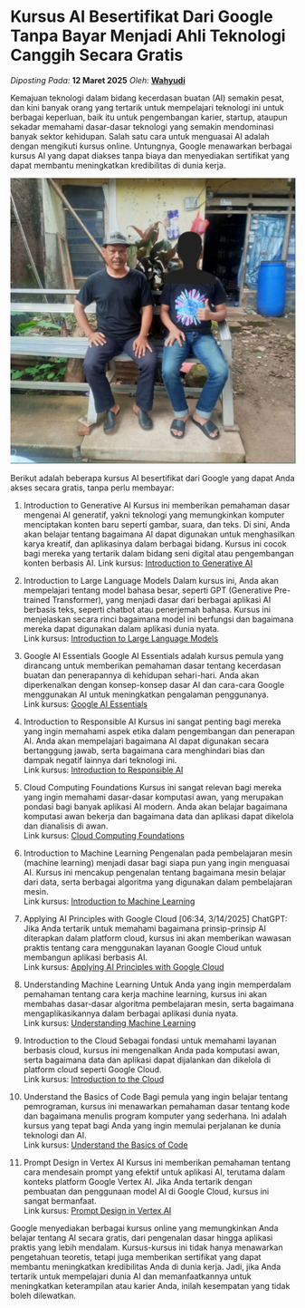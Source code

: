 # Kursus AI Besertifikat Dari Google Tanpa Bayar Menjadi Ahli Teknologi Canggih Secara Gratis

_Diposting Pada:_ **12 Maret 2025**
_Oleh:_  [**Wahyudi**](../author/wahyudi.html)

Kemajuan teknologi dalam bidang kecerdasan buatan (AI) semakin pesat, dan kini banyak orang yang tertarik untuk mempelajari teknologi ini untuk berbagai keperluan, baik itu untuk pengembangan karier, startup, ataupun sekadar memahami dasar-dasar teknologi yang semakin mendominasi banyak sektor kehidupan. Salah satu cara untuk menguasai AI adalah dengan mengikuti kursus online. Untungnya, Google menawarkan berbagai kursus AI yang dapat diakses tanpa biaya dan menyediakan sertifikat yang dapat membantu meningkatkan kredibilitas di dunia kerja.

![Contoh Prompt Gambar AI Menciptakan Gambar Unik](https://raw.githubusercontent.com/bandarlaundry/blog/refs/heads/images/bl-ade-dari-sulawesi-ke-bogor-demi-ikut-kelas-sabun.webp)


Berikut adalah beberapa kursus AI besertifikat dari Google yang dapat Anda akses secara gratis, tanpa perlu membayar:

1. Introduction to Generative AI
Kursus ini memberikan pemahaman dasar mengenai AI generatif, yakni teknologi yang memungkinkan komputer menciptakan konten baru seperti gambar, suara, dan teks. Di sini, Anda akan belajar tentang bagaimana AI dapat digunakan untuk menghasilkan karya kreatif, dan aplikasinya dalam berbagai bidang. Kursus ini cocok bagi mereka yang tertarik dalam bidang seni digital atau pengembangan konten berbasis AI.
Link kursus: [Introduction to Generative AI](https://www.cloudskillsboost.google/course_templates/536)

2. Introduction to Large Language Models
Dalam kursus ini, Anda akan mempelajari tentang model bahasa besar, seperti GPT (Generative Pre-trained Transformer), yang menjadi dasar dari berbagai aplikasi AI berbasis teks, seperti chatbot atau penerjemah bahasa. Kursus ini menjelaskan secara rinci bagaimana model ini berfungsi dan bagaimana mereka dapat digunakan dalam aplikasi dunia nyata.  
Link kursus: [Introduction to Large Language Models](https://www.cloudskillsboost.google/course_templates/539)

3. Google AI Essentials
Google AI Essentials adalah kursus pemula yang dirancang untuk memberikan pemahaman dasar tentang kecerdasan buatan dan penerapannya di kehidupan sehari-hari. Anda akan diperkenalkan dengan konsep-konsep dasar AI dan cara-cara Google menggunakan AI untuk meningkatkan pengalaman penggunanya.  
Link kursus: [Google AI Essentials](https://grow.google/ai-essentials/)

4. Introduction to Responsible AI
Kursus ini sangat penting bagi mereka yang ingin memahami aspek etika dalam pengembangan dan penerapan AI. Anda akan mempelajari bagaimana AI dapat digunakan secara bertanggung jawab, serta bagaimana cara menghindari bias dan dampak negatif lainnya dari teknologi ini.  
Link kursus: [Introduction to Responsible AI](https://www.cloudskillsboost.google/course_templates/554)

5. Cloud Computing Foundations
Kursus ini sangat relevan bagi mereka yang ingin memahami dasar-dasar komputasi awan, yang merupakan pondasi bagi banyak aplikasi AI modern. Anda akan belajar bagaimana komputasi awan bekerja dan bagaimana data dan aplikasi dapat dikelola dan dianalisis di awan.  
Link kursus: [Cloud Computing Foundations](https://www.cloudskillsboost.google/course_templates/153)

6. Introduction to Machine Learning
Pengenalan pada pembelajaran mesin (machine learning) menjadi dasar bagi siapa pun yang ingin menguasai AI. Kursus ini mencakup pengenalan tentang bagaimana mesin belajar dari data, serta berbagai algoritma yang digunakan dalam pembelajaran mesin.  
Link kursus: [Introduction to Machine Learning](https://developers.google.com/machine-learning/crash-course)

7. Applying AI Principles with Google Cloud
[06:34, 3/14/2025] ChatGPT: Jika Anda tertarik untuk memahami bagaimana prinsip-prinsip AI diterapkan dalam platform cloud, kursus ini akan memberikan wawasan praktis tentang cara menggunakan layanan Google Cloud untuk membangun aplikasi berbasis AI.  
Link kursus: [Applying AI Principles with Google Cloud](https://www.cloudskillsboost.google/course_templates/388)

8. Understanding Machine Learning
Untuk Anda yang ingin memperdalam pemahaman tentang cara kerja machine learning, kursus ini akan membahas dasar-dasar algoritma pembelajaran mesin, serta bagaimana mengaplikasikannya dalam berbagai aplikasi dunia nyata.  
Link kursus: [Understanding Machine Learning](https://techdevguide.withgoogle.com/paths/machine-learning/)

9. Introduction to the Cloud
Sebagai fondasi untuk memahami layanan berbasis cloud, kursus ini mengenalkan Anda pada komputasi awan, serta bagaimana data dan aplikasi dapat dijalankan dan dikelola di platform cloud seperti Google Cloud.  
Link kursus: [Introduction to the Cloud](https://cloud.google.com/learn/training)

10. Understand the Basics of Code
Bagi pemula yang ingin belajar tentang pemrograman, kursus ini menawarkan pemahaman dasar tentang kode dan bagaimana menulis program komputer yang sederhana. Ini adalah kursus yang tepat bagi Anda yang ingin memulai perjalanan ke dunia teknologi dan AI.  
Link kursus: [Understand the Basics of Code](https://skillshop.exceedlms.com/student/collection/648823-basics-code)

11. Prompt Design in Vertex AI
Kursus ini memberikan pemahaman tentang cara mendesain prompt yang efektif untuk aplikasi AI, terutama dalam konteks platform Google Vertex AI. Jika Anda tertarik dengan pembuatan dan penggunaan model AI di Google Cloud, kursus ini sangat bermanfaat.  
Link kursus: [Prompt Design in Vertex AI](https://www.cloudskillsboost.google/course_templates/976)

Google menyediakan berbagai kursus online yang memungkinkan Anda belajar tentang AI secara gratis, dari pengenalan dasar hingga aplikasi praktis yang lebih mendalam. Kursus-kursus ini tidak hanya menawarkan pengetahuan teoretis, tetapi juga memberikan sertifikat yang dapat membantu meningkatkan kredibilitas Anda di dunia kerja. Jadi, jika Anda tertarik untuk mempelajari dunia AI dan memanfaatkannya untuk meningkatkan keterampilan atau karier Anda, inilah kesempatan yang tidak boleh dilewatkan.
